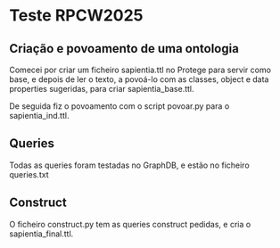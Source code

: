 # Teste RPCW2025

## Criação e povoamento de uma ontologia

Comecei por criar um ficheiro sapientia.ttl no Protege para servir como base, e depois de ler o texto, a povoá-lo com as classes, object e data properties sugeridas, para criar sapientia_base.ttl.

De seguida fiz o povoamento com o script povoar.py para o sapientia_ind.ttl.

## Queries

Todas as queries foram testadas no GraphDB, e estão no ficheiro queries.txt

## Construct

O ficheiro construct.py tem as queries construct pedidas, e cria o sapientia_final.ttl.




